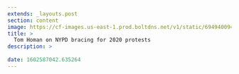 ```yaml
--- 
extends: _layouts.post 
section: content 
image: https://cf-images.us-east-1.prod.boltdns.net/v1/static/694940094001/22b89fe2-cb9f-43cb-b947-b1860ac44aec/c9c87ee5-30e6-4a66-bb7b-ec0441fd9fc4/1280x720/match/image.jpg 
title: > 
  Tom Homan on NYPD bracing for 2020 protests 
description: > 
   
date: 1602587042.635264 
--- 
```

